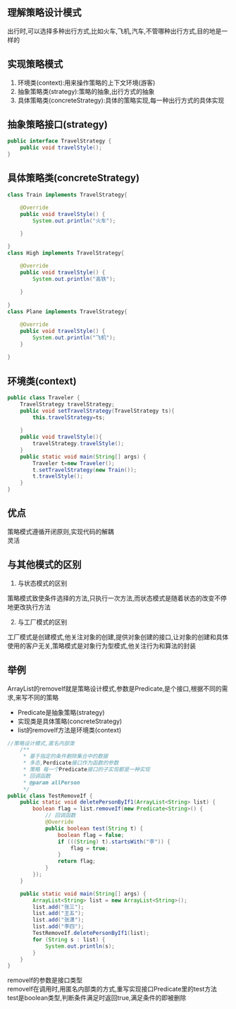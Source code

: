 ## 理解策略设计模式

出行时,可以选择多种出行方式,比如火车,飞机,汽车,不管哪种出行方式,目的地是一样的

## 实现策略模式

1. 环境类(context):用来操作策略的上下文环境(游客)
2. 抽象策略类(strategy):策略的抽象,出行方式的抽象
3. 具体策略类(concreteStrategy):具体的策略实现,每一种出行方式的具体实现

## 抽象策略接口(strategy)


```java
public interface TravelStrategy {
	public void travelStyle();
}
```

## 具体策略类(concreteStrategy)

```java
class Train implements TravelStrategy{

	@Override
	public void travelStyle() {
		System.out.println("火车");
		
	}

}
class High implements TravelStrategy{

	@Override
	public void travelStyle() {
		System.out.println("高铁");
		
	}
	
}
class Plane implements TravelStrategy{

	@Override
	public void travelStyle() {
		System.out.println("飞机");
	}
	
}
```

## 环境类(context)

```java
public class Traveler {
	TravelStrategy travelStrategy;
	public void setTravelStrategy(TravelStrategy ts){
		this.travelStrategy=ts;
		
	}
	public void travelStyle(){
		travelStrategy.travelStyle();
	}
	public static void main(String[] args) {
		Traveler t=new Traveler();
		t.setTravelStrategy(new Train());
		t.travelStyle();
	}
}
```

## 优点

策略模式遵循开闭原则,实现代码的解耦  
灵活

## 与其他模式的区别

1. 与状态模式的区别

策略模式致使条件选择的方法,只执行一次方法,而状态模式是随着状态的改变不停地更改执行方法

2. 与工厂模式的区别

工厂模式是创建模式,他关注对象的创建,提供对象创建的接口,让对象的创建和具体使用的客户无关,策略模式是对象行为型模式,他关注行为和算法的封装

## 举例

ArrayList的removeIf就是策略设计模式,参数是Predicate,是个接口,根据不同的需求,来写不同的策略  
* Predicate是抽象策略(strategy)  
* 实现类是具体策略(concreteStrategy)  
* list的removeIf方法是环境类(context)

```java
//策略设计模式,匿名内部类
	/**
	 * 基于指定的条件删除集合中的数据
	 * 多态,Perdicate接口作为函数的参数
	 * 策略 每一个Predicate接口的子实现都是一种实现
	 * 回调函数  
	 * @param allPerson
	 */
public class TestRemoveIf {
	public static void deletePersonByIf1(ArrayList<String> list) {
		boolean flag = list.removeIf(new Predicate<String>() {
			// 回调函数
			@Override
			public boolean test(String t) {
				boolean flag = false;
				if (((String) t).startsWith("李")) {
					flag = true;
				}
				return flag;
			}
		});
	}

	public static void main(String[] args) {
		ArrayList<String> list = new ArrayList<String>();
		list.add("张三");
		list.add("王五");
		list.add("张潇");
		list.add("李四");
		TestRemoveIf.deletePersonByIf1(list);
		for (String s : list) {
			System.out.println(s);
		}
	}
}
```
removeIf的参数是接口类型  
removeIf在调用时,用匿名内部类的方式,重写实现接口Predicate里的test方法  
test是boolean类型,判断条件满足时返回true,满足条件的即被删除  